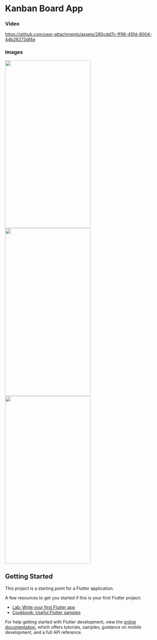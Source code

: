 # Kanban Board App


### Video

https://github.com/user-attachments/assets/280cdd7c-ff96-45fd-8004-44b26273df4e



### Images
<span>
<img src="https://github.com/user-attachments/assets/b2dbe073-bc5a-4cb5-9666-cda19fa1e880" width="280" height="550"> 
<img src="https://github.com/user-attachments/assets/933ac5be-7c0a-4f19-966a-8ec168e862fc" width="280" height="550">
<img src="https://github.com/user-attachments/assets/b54e8063-810d-43db-90d8-9c058ce3031d" width="280" height="550">
</span>






## Getting Started

This project is a starting point for a Flutter application.

A few resources to get you started if this is your first Flutter project:

- [Lab: Write your first Flutter app](https://docs.flutter.dev/get-started/codelab)
- [Cookbook: Useful Flutter samples](https://docs.flutter.dev/cookbook)

For help getting started with Flutter development, view the
[online documentation](https://docs.flutter.dev/), which offers tutorials,
samples, guidance on mobile development, and a full API reference.
